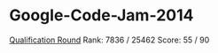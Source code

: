 Google-Code-Jam-2014
==================
<u>Qualification Round</u>
Rank: 7836 / 25462 
Score: 55 / 90